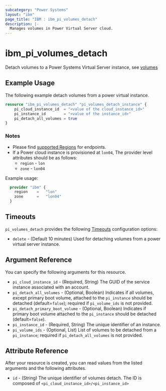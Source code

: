 ```yaml
---
subcategory: "Power Systems"
layout: "ibm"
page_title: "IBM : ibm_pi_volumes_detach"
description: |-
  Manages volumes in Power Virtual Server cloud.
---
```


# ibm_pi_volumes_detach

Detach volumes to a Power Systems Virtual Server instance, see [volumes](https://cloud.ibm.com/apidocs/power-cloud#pcloud-v2-pvminstances-volumes-post)

## Example Usage

The following example detach volumes from a power virtual instance.

```terraform
resource "ibm_pi_volumes_detach" "pi_volumes_detach_instance" {
    pi_cloud_instance_id  = "<value of the cloud_instance_id>"
    pi_instance_id        = "<value of the instance_id>"
    pi_detach_all_volumes = true
}
```

### Notes

- Please find [supported Regions](https://cloud.ibm.com/apidocs/power-cloud#endpoint) for endpoints.
- If a Power cloud instance is provisioned at `lon04`, The provider level attributes should be as follows:
  - `region` - `lon`
  - `zone` - `lon04`

Example usage:
  
  ```terraform
    provider "ibm" {
      region    =   "lon"
      zone      =   "lon04"
    }
  ```

## Timeouts

`pi_volumes_detach` provides the following [Timeouts](https://www.terraform.io/docs/configuration/resources.html#timeouts) configuration options:

- `delete` - (Default 10 minutes) Used for detaching volumes from a power virtual server instance.

## Argument Reference

You can specify the following arguments for this resource.

- `pi_cloud_instance_id` - (Required, String) The GUID of the service instance associated with an account.
- `pi_detach_all_volumes` - (Optional, Boolean) Indicates if all volumes, except primary boot volume, attached to the `pi_instance` should be detached (default=`false`); required if `pi_volume_ids` is not provided.
- `pi_detach_primary_boot_volume` - (Optional, Boolean) Indicates if primary boot volume attached to the `pi_instance` should be detached (default=`false`).
- `pi_instance_id` - (Required, String) The unique identifier of an instance.
- `pi_volume_ids` - (Optional, List) List of volumes to be detached from a `pi_instance`; required if `pi_detach_all_volumes` is not provided.

## Attribute Reference

After your resource is created, you can read values from the listed arguments and the following attributes.

- `id` - (String) The unique identifier of volumes detach. The ID is composed of `<pi_cloud_instance_id>/<pi_instance_id>`
